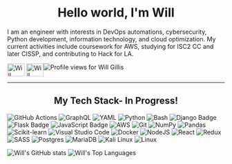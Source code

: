 <h1 align="center">Hello world, I'm Will</h1>

<p>I am an engineer with interests in DevOps automations, cybersecurity, Python development, information technology, and cloud optimization. My current activities include coursework for AWS, studying for ISC2 CC and later CISSP, and contributing to Hack for LA.</p>



<div style="display: flex; flex-direction: row;">
  <div>
    <a href="https://linkedin.com/in/will-gillis" target="blank"><img align="center" src="https://raw.githubusercontent.com/rahuldkjain/github-profile-readme-generator/master/src/images/icons/Social/linked-in-alt.svg" alt="Will Gillis's LinkedIn" height="30" width="40" /></a>
    <a href="https://t-will-gillis.github.io/T_Will_Gillis_Portfolio/" target="blank"><img align="center" src="https://raw.githubusercontent.com/rahuldkjain/github-profile-readme-generator/master/src/images/icons/Social/github.svg" alt="Will Gillis's GitHub Portfolio" height="30" width="40" /></a>
  </div>
  <div align="right"><img src="https://komarev.com/ghpvc/?username=t-will-gillis&label=Profile%20views&color=0e75b6&style=flat" alt="Profile views for Will Gillis" /></div>
</div>

 
<hr>

<h2 align=center>My Tech Stack- In Progress!</h2>

![GitHub Actions](https://img.shields.io/badge/GitHub_Actions-2088FF?logo=github-actions&logoColor=white)
![GraphQL](https://img.shields.io/badge/GraphQL-E10098?logo=graphql&logoColor=fff)
![YAML](https://img.shields.io/badge/YAML-CB171E?logo=yaml&logoColor=fff)
![Python](https://img.shields.io/badge/Python-FFD43B?logo=python&logoColor=blue)
![Bash](https://img.shields.io/badge/Bash-4EAA25?logo=gnubash&logoColor=fff)
![Django Badge](https://img.shields.io/badge/Django-092E20?logo=django&logoColor=white)
![Flask Badge](https://img.shields.io/badge/Flask-333?logo=flask&logoColor=fff)
![JavaScript Badge](https://img.shields.io/badge/JavaScript-F7DF1E?logo=javascript&logoColor=000)
![AWS](https://custom-icon-badges.demolab.com/badge/AWS-%23FF9900.svg?logo=aws&logoColor=white)
![Git](https://img.shields.io/badge/git-%23F05033.svg?logo=git&logoColor=white)
![NumPy](https://img.shields.io/badge/numpy-%23013243.svg?logo=numpy&logoColor=white)
![Pandas](https://img.shields.io/badge/pandas-%23150458.svg?logo=pandas&logoColor=white)
![Scikit-learn](https://img.shields.io/badge/-scikit--learn-%23F7931E?logo=scikit-learn&logoColor=white)
![Visual Studio Code](https://custom-icon-badges.demolab.com/badge/Visual%20Studio%20Code-0078d7.svg?logo=vsc&logoColor=white)
![Docker](https://img.shields.io/static/v1?message=Docker&color=2496ED&logo=Docker&logoColor=FFFFFF&label=)
![NodeJS](https://img.shields.io/badge/node.js-6DA55F?logo=node.js&logoColor=white)
![React](https://img.shields.io/badge/react-%2320232a.svg?logo=react&logoColor=%2361DAFB)
![Redux](https://img.shields.io/badge/redux-%23593d88.svg?logo=redux&logoColor=white)
![SASS](https://img.shields.io/badge/SASS-hotpink.svg?logo=SASS&logoColor=white)
![Postgres](https://img.shields.io/badge/postgres-%23316192.svg?logo=postgresql&logoColor=white)
![MariaDB](https://img.shields.io/badge/MariaDB-003545?logo=mariadb&logoColor=white)
![Kali Linux](https://img.shields.io/badge/Kali%20Linux-557C94?logo=kalilinux&logoColor=fff)
![Linux](https://img.shields.io/badge/Linux-FCC624?logo=linux&logoColor=black)




![Will's GitHub stats](https://github-readme-stats.vercel.app/api?username=t-will-gillis&show_icons=true&theme=github_dark)
![Will's Top Languages](https://github-readme-stats.vercel.app/api/top-langs/?username=t-will-gillis&layout=compact&hide_progress=true&langs_count=8&theme=github_dark)


<!--
streak stats (inactive)
<p align="center"><img align="center" src="https://github-readme-streak-stats.herokuapp.com/?user=t-will-gillis&theme=vue-dark" alt="barbaralaw" /></p>
-->


<!--
**t-will-gillis/t-will-gillis** is a ✨ _special_ ✨ repository because its `README.md` (this file) appears on your GitHub profile.

Here are some ideas to get you started:

- 🔭 I’m currently working on ...
- 🌱 I’m currently learning ...
- 👯 I’m looking to collaborate on ...
- 🤔 I’m looking for help with ...
- 💬 Ask me about ...
- 📫 How to reach me: ...
- 😄 Pronouns: ...
- ⚡ Fun fact: ...
-->
